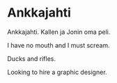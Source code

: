 # Ankkajahti
Ankkajahti. Kallen ja Jonin oma peli.

I have no mouth and I must scream. 

Ducks and rifles.

Looking to hire a graphic designer.
